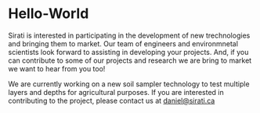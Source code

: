 # Hello-World
Sirati is interested in participating in the development of new trechnologies and bringing them to market. Our team of engineers and environmnetal scientists look forward to assisting in developing your projects. And, if you can contribute to some of our projects and research we are bring to market we want to hear from you too!

We are currently working on a new soil sampler technology to test multiple layers and depths for agricultural purposes. If you are interested in contributing to the project, please contact us at daniel@sirati.ca

